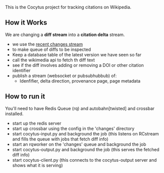 This is the Cocytus project for tracking citations on Wikipedia.

How it Works
------------
We are changing a __diff stream__ into a __citation delta__ stream.

+ we use the [recent changes stream](https://wikitech.wikimedia.org/wiki/RCStream)
+ to make queue of diffs to be inspected
+ Keep a database table of the latest version we have seen so far
+ call the wikimedia api to fetch th diff text
+ see if the diff involves adding or removing a DOI or other citation identifier
+ publish a stream (websocket or pubsubhubbub) of:
    + Idenfifier, delta direction, provenance page, page metadata

How to run it
-------------

You'll need to have Redis Queue (rq) and autobahn[twisted] and crossbar installed.

+ start up the redis server
+ start up crossbar using the config in the 'changes' directory
+ start cocytus-input.py and background the job (this listens on RCstream and fills the queue with jobs that fetch diff info)
+ start an rqworker on the 'changes' queue and background the job
+ start cocytus-output.py and background the job (this serves the fetched diff info)
+ start cocytus-client.py (this connects to the cocytus-output server and shows what it is serving)
